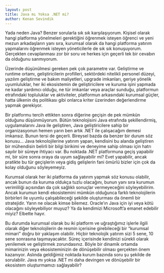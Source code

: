 ```yaml
---
layout: post
title: Java mı Yoksa .NET mi?
author: Kenan Sevindik
---
```


Yada neden Java? Benzer sorularla sık sık karşılaşıyorum. Kişisel olarak hangi platforma yönelmeleri gerektiğini öğrenmek 
isteyen öğrenci ve yeni mezun arkadaşların yanı sıra, kurumsal olarak da hangi platforma yatırım yapmalarını öğrenmek 
isteyen yöneticilerle de sık sık konuşuyorum. Gerçekten cevaplanması zor bir soru ve herkes için geçerli tek bir cevabın 
da olduğunu sanmıyorum.

Üzerinde düşünülmesi gereken pek çok parametre var. Geliştirme ve runtime ortamı, geliştiricilerin profilleri, sektördeki 
nitelikli personel düzeyi, yazılım geliştirme ve bakım maliyetleri, upgrade imkanları, geriye yönelik uyumluluklar, her 
iki ekosistemin de geliştiricilere ve kuruma işini yapmada ne kadar yardımcı olduğu, ne tür imkanlar veya araçlar sunduğu, 
platformun etrafındaki topluluklar ve aktiviteler, platformun arkasındaki kurumsal güçler, hatta ülkenin dış politikası 
gibi onlarca kriter üzerinden değerlendirme yapmak gerekiyor.

Bir platformu tercih ettikten sonra diğerine geçişin de pek mümkün olduğunu düşünmüyorum. Bütün teknolojisini Java 
etrafında şekillendirmiş, uygulamalarını Java ile geliştiren, Java geliştiricilere sahip bir organizasyonun hemen yarın 
ben artık .NET ile çalışacağım demesi imkansız. Bunun tersi de geçerli. Bireysel bazda da benzer bir durum söz konusu...
Java teknolojilerine yatırım yapan, kendisini bu alanda geliştiren bir mühendisin belirli bir bilgi birikimi ve deneyime 
sahip olması için hatrı sayılır bir süreye ihtiyacı var. Bu noktada .NET platformuna geçiş yapabilir mi, bir süre sonra 
oraya da uyum sağlayabilir mi? Evet yapabilir, ancak pratikte bu tür geçişlerin veya gidiş gelişlerin fani ömürlü bizler 
için çok da kolay olduğunu söyleyemeyiz.

Kurumsal olarak her iki platforma da yatırım yapmak söz konusu olabilir, ancak bunun da kuruma oldukça tuzlu olacağını, 
bunun yanı sıra kurumun verimliliği açısından da çok sağlıklı sonuçlar vermeyeceğini söyleyebilirim. Ancak kurumun kendi 
ekosistemini mümkün olduğunca farklı teknolojilerin birbirleri ile uyumlu çalışabileceği şekilde oluşturması da önemli 
bir stratejidir. Yarın ne olacak kimse bilemez. Oracle’ın Java için iyi veya kötü olacağını söyleyebiliyor muyuz? Ya da 
kendimizi Microsoft’a emanet edebilir miyiz? Elbette hayır.

Bu durumda kurumsal olarak bu iki platform ve uğraştığımız işlerle ilgili olarak diğer teknolojilerin de resmin içerisine 
girebileceği bir “kurumsal mimari” doğru bir yaklaşım olabilir. Hiçbir teknolojik yatırım sizi 5 sene, 10 sene sonrasına 
taşımayacaktır. Süreç içerisinde kendinizi sürekli olarak yenilemek ve geliştirmek zorundasınız. Böyle bir dinamik ortamda 
mimarinizin veya ekosisteminizin de dönüşebilir olması gerçekten önem kazanıyor. Aslında geldiğimiz noktada kurum bazında 
soru şu şekilde de sorulabilir. Java mı yoksa .NET mi daha devingen ve dönüşebilir bir ekosistem oluşturmamızı sağlayabilir?
